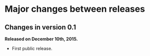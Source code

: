 Major changes between releases
==============================


Changes in version 0.1
----------------------

**Released on December 10th, 2015.**

* First public release.
